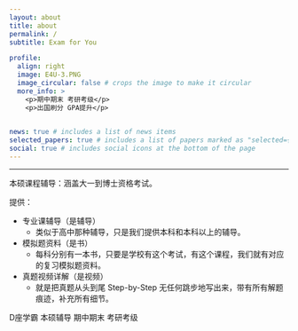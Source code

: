 ```yaml
---
layout: about
title: about
permalink: /
subtitle: Exam for You

profile:
  align: right
  image: E4U-3.PNG
  image_circular: false # crops the image to make it circular
  more_info: >
    <p>期中期末 考研考级</p>
    <p>出国刷分 GPA提升</p>
   

news: true # includes a list of news items
selected_papers: true # includes a list of papers marked as "selected={true}"
social: true # includes social icons at the bottom of the page
---
```





---

本硕课程辅导：涵盖大一到博士资格考试。

提供：<br>

- 专业课辅导（是辅导）
  - 类似于高中那种辅导，只是我们提供本科和本科以上的辅导。
- 模拟题资料（是书）
  - 每科分别有一本书，只要是学校有这个考试，有这个课程，我们就有对应的复习模拟题资料。
- 真题视频详解（是视频）
  - 就是把真题从头到尾 Step-by-Step 无任何跳步地写出来，带有所有解题痕迹，补充所有细节。



D座学霸 本硕辅导 期中期末 考研考级



